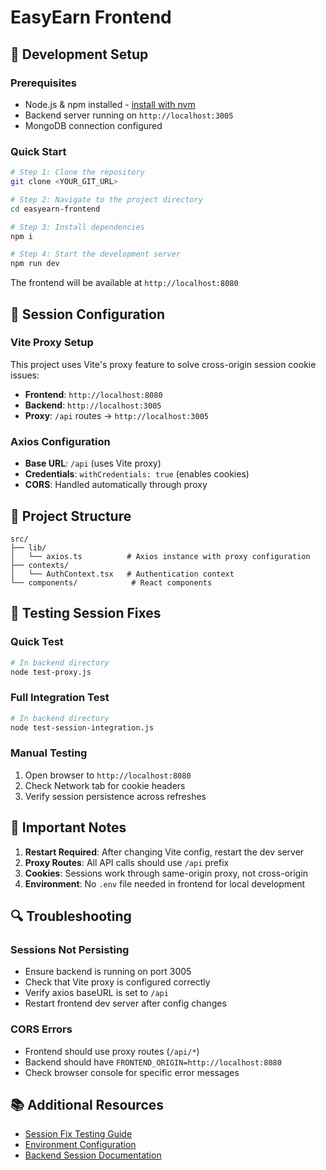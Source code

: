 # EasyEarn Frontend

## 🚀 Development Setup

### Prerequisites
- Node.js & npm installed - [install with nvm](https://github.com/nvm-sh/nvm#installing-and-updating)
- Backend server running on `http://localhost:3005`
- MongoDB connection configured

### Quick Start

```sh
# Step 1: Clone the repository
git clone <YOUR_GIT_URL>

# Step 2: Navigate to the project directory
cd easyearn-frontend

# Step 3: Install dependencies
npm i

# Step 4: Start the development server
npm run dev
```

The frontend will be available at `http://localhost:8080`

## 🔧 Session Configuration

### Vite Proxy Setup
This project uses Vite's proxy feature to solve cross-origin session cookie issues:

- **Frontend**: `http://localhost:8080`
- **Backend**: `http://localhost:3005`
- **Proxy**: `/api` routes → `http://localhost:3005`

### Axios Configuration
- **Base URL**: `/api` (uses Vite proxy)
- **Credentials**: `withCredentials: true` (enables cookies)
- **CORS**: Handled automatically through proxy

## 📁 Project Structure

```
src/
├── lib/
│   └── axios.ts          # Axios instance with proxy configuration
├── contexts/
│   └── AuthContext.tsx   # Authentication context
└── components/            # React components
```

## 🧪 Testing Session Fixes

### Quick Test
```bash
# In backend directory
node test-proxy.js
```

### Full Integration Test
```bash
# In backend directory
node test-session-integration.js
```

### Manual Testing
1. Open browser to `http://localhost:8080`
2. Check Network tab for cookie headers
3. Verify session persistence across refreshes

## 🚨 Important Notes

1. **Restart Required**: After changing Vite config, restart the dev server
2. **Proxy Routes**: All API calls should use `/api` prefix
3. **Cookies**: Sessions work through same-origin proxy, not cross-origin
4. **Environment**: No `.env` file needed in frontend for local development

## 🔍 Troubleshooting

### Sessions Not Persisting
- Ensure backend is running on port 3005
- Check that Vite proxy is configured correctly
- Verify axios baseURL is set to `/api`
- Restart frontend dev server after config changes

### CORS Errors
- Frontend should use proxy routes (`/api/*`)
- Backend should have `FRONTEND_ORIGIN=http://localhost:8080`
- Check browser console for specific error messages

## 📚 Additional Resources

- [Session Fix Testing Guide](../backend/TESTING_GUIDE.md)
- [Environment Configuration](../backend/env.example)
- [Backend Session Documentation](../backend/README.md)
